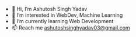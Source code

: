 - 👋 Hi, I’m Ashutosh Singh Yadav 
- 👀 I’m interested in WebDev, Machine Learning
- 🌱 I’m currently learning Web Development
- 📫 Reach me ashutoshsinghyadav03@gmail.com

<!---
stardoxx/stardoxx is a ✨ special ✨ repository because its `README.md` (this file) appears on your GitHub profile.
You can click the Preview link to take a look at your changes.
--->
